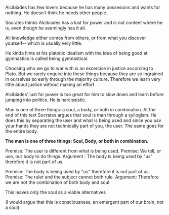Alcibiades has few lovers because he has many possesions and wants for nothing. He doesn't think he needs other people.

Socrates thinks Alcibiades has a lust for power and is not content where he is, even though he seemingly has it all.

All knowledge either comes from others, or from what you discover yourself-- which is usually very little.

He kinda hints at his platonic idealism with the idea of being good at gymnastics is called being gymnastical.

Choosing who we go to war with is an excercise in justice according to Plato. But we rarely enquire into these things because they are so ingrained in ourselves so early through the majority culture. Therefore we learn very little about justice without making an effort

Alcibiades' lust for power is too great for him to slow down and learn before jumping into politics. He is narcissistic.

Man is one of three things: a soul, a body, or both in combination. At the end of this text Socrates argues that soul is man through a syllogism. He does this by separating the user and what is being used and since you *use* your hands they are not technically part of you, the user. The same goes for the entire body.


**The man is one of three things: Soul, Body, or both in combination.**

Premise: The user is different from what is being used.
Premise: We tell, or use, our body to do things.
Argument : The body is being used by "us" therefore it is not part of us.

Premise: The body is being used by "us" therefore it is not part of us.
Premise: The ruler and the subject cannot both rule.
Argument: Therefore we are not the combination of both body and soul

This leaves only the soul as a viable alternatives

(I would argue that this is consciousness, an emergent part of our brain, not a soul)